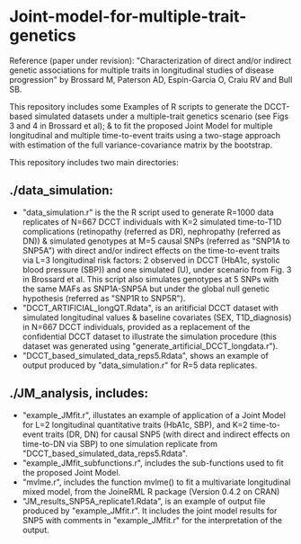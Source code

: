 # Joint-model-for-multiple-trait-genetics

Reference (paper under revision): "Characterization of direct and/or indirect genetic associations for multiple traits in longitudinal studies of disease progression" by Brossard M, Paterson AD, Espin-Garcia O, Craiu RV and Bull SB. 

This repository includes some Examples of R scripts to generate the DCCT-based simulated datasets under a multiple-trait genetics scenario (see Figs 3 and 4 in Brossard et al); & to fit the proposed Joint Model for multiple longitudinal and multiple time-to-event traits using a two-stage approach with estimation of the full variance-covariance matrix by the bootstrap. 

This repository includes two main directories:

## ./data_simulation:
- "data_simulation.r" is the the R script used to generate R=1000 data replicates of N=667 DCCT individuals with K=2 simulated time-to-T1D complications (retinopathy (referred as DR), nephropathy (referred as DN)) & simulated genotypes at M=5 causal SNPs (referred as "SNP1A to SNP5A") with direct and/or indirect effects on the time-to-event traits via L=3 longitudinal risk factors: 2 observed in DCCT (HbA1c, systolic blood pressure (SBP)) and one simulated (U), under scenario from Fig. 3 in Brossard et al. This script also simulates genotypes at 5 SNPs with the same MAFs as SNP1A-SNP5A but under the global null genetic hypothesis (referred as "SNP1R to SNP5R").
- "DCCT_ARTIFICIAL_longQT.Rdata", is an aritificial DCCT dataset with simulated longitudinal values & baseline covariates (SEX, T1D_diagnosis) in N=667 DCCT individuals, provided as a replacement of the confidential DCCT dataset to illustrate the simulation procedure (this dataset was generated using "generate_artificial_DCCT_longdata.r").
- "DCCT_based_simulated_data_reps5.Rdata", shows an example of output produced by "data_simulation.r" for R=5 data replicates.

## ./JM_analysis, includes:
- "example_JMfit.r", illustates an example of application of a Joint Model for L=2 longitudinal quantitative traits (HbA1c, SBP), and K=2 time-to-event traits (DR, DN) for causal SNP5 (with direct and indirect effects on time-to-DN via SBP) to one simulation replicate from "DCCT_based_simulated_data_reps5.Rdata".
- "example_JMfit_subfunctions.r", includes the sub-functions used to fit the proposed Joint Model.
- "mvlme.r", includes the function mvlme() to fit a multivariate longitudinal mixed model, from the JoineRML R package (Version 0.4.2 on CRAN)  
- "JM_results_SNP5A_replicate1.Rdata", is an example of output file produced by "example_JMfit.r". It includes the joint model results for SNP5 with comments in "example_JMfit.r" for the interpretation of the output.
